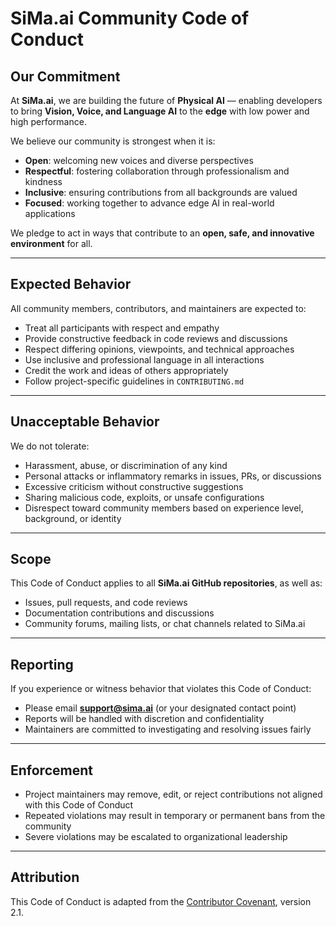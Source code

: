 # SiMa.ai Community Code of Conduct

## Our Commitment

At **SiMa.ai**, we are building the future of **Physical AI** — enabling developers to bring **Vision, Voice, and Language AI** to the **edge** with low power and high performance.  

We believe our community is strongest when it is:

- **Open**: welcoming new voices and diverse perspectives  
- **Respectful**: fostering collaboration through professionalism and kindness  
- **Inclusive**: ensuring contributions from all backgrounds are valued  
- **Focused**: working together to advance edge AI in real-world applications  

We pledge to act in ways that contribute to an **open, safe, and innovative environment** for all.

---

## Expected Behavior

All community members, contributors, and maintainers are expected to:

- Treat all participants with respect and empathy  
- Provide constructive feedback in code reviews and discussions  
- Respect differing opinions, viewpoints, and technical approaches  
- Use inclusive and professional language in all interactions  
- Credit the work and ideas of others appropriately  
- Follow project-specific guidelines in `CONTRIBUTING.md`  

---

## Unacceptable Behavior

We do not tolerate:

- Harassment, abuse, or discrimination of any kind  
- Personal attacks or inflammatory remarks in issues, PRs, or discussions  
- Excessive criticism without constructive suggestions  
- Sharing malicious code, exploits, or unsafe configurations  
- Disrespect toward community members based on experience level, background, or identity  

---

## Scope

This Code of Conduct applies to all **SiMa.ai GitHub repositories**, as well as:

- Issues, pull requests, and code reviews  
- Documentation contributions and discussions  
- Community forums, mailing lists, or chat channels related to SiMa.ai  

---

## Reporting

If you experience or witness behavior that violates this Code of Conduct:

- Please email **support@sima.ai** (or your designated contact point)  
- Reports will be handled with discretion and confidentiality  
- Maintainers are committed to investigating and resolving issues fairly  

---

## Enforcement

- Project maintainers may remove, edit, or reject contributions not aligned with this Code of Conduct  
- Repeated violations may result in temporary or permanent bans from the community  
- Severe violations may be escalated to organizational leadership  

---

## Attribution

This Code of Conduct is adapted from the [Contributor Covenant](https://www.contributor-covenant.org), version 2.1.  
